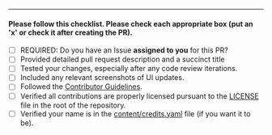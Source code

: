 <!-- Uncomment sections below as relevant -->

<!-- Title should be a short phrase, e.g. "Add survey functionality". Detailed description should include any design decisions you want reviewers to take note of -->

<!--
Add the Issue number assigned to you that this PR fully resolves
Closes #0 
-->

<!-- 
#### Screenshots
<details>
<summary>Screenshots</summary>
Add any relevant before/after screenshots here
</details>
-->

<!--
#### Did you add any dependencies?
List each added dependency and justifications (see the Guidelines)
* [`package_name`](package-url): justification for including the package
-->

<!--
#### How did you test the change?
* [ ] iOS Simulator
* [ ] Android Emulator
* [ ] iOS Device
* [ ] Android Device
* [ ] `curl` to a dev App Engine server 
-->

<!-- FILL OUT THE CHECKLIST BELOW -->

---

#### Please follow this checklist. Please check each appropriate box (put an 'x' or check it after creating the PR).
- [ ] REQUIRED: Do you have an Issue **assigned to you** for this PR? 
- [ ] Provided detailed pull request description and a succinct title
- [ ] Tested your changes, especially after any code review iterations.
- [ ] Included any relevant screenshots of UI updates.
- [ ] Followed the [Contributor Guidelines](https://github.com/WorldHealthOrganization/app/blob/master/docs/CONTRIBUTING.md).
- [ ] Verified all contributions are properly licensed pursuant to the [LICENSE](https://github.com/WorldHealthOrganization/app/blob/master/LICENSE) file in the root of the repository.
- [ ] Verified your name is in the [content/credits.yaml](https://github.com/WorldHealthOrganization/app/blob/master/content/credits.yaml) file (if you want it to be).
